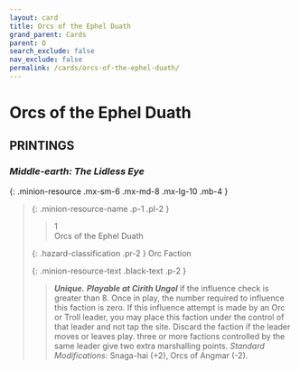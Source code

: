 ```yaml
---
layout: card
title: Orcs of the Ephel Duath
grand_parent: Cards
parent: O
search_exclude: false
nav_exclude: false
permalink: /cards/orcs-of-the-ephel-duath/
---
```


# Orcs of the Ephel Duath


## PRINTINGS


### _Middle-earth: The Lidless Eye_

{: .minion-resource .mx-sm-6 .mx-md-8 .mx-lg-10 .mb-4 }
> {: .minion-resource-name .p-1 .pl-2 }
> > <div class="hazard-mp">1</div>
> > <div class="card-name">Orcs of the Ephel Duath</div>
>
> {: .hazard-classification .pr-2 }
> Orc Faction
>
> {: .minion-resource-text .black-text .p-2 }
> > _**Unique.**_ ***Playable at Cirith Ungol*** if the influence check is greater than 8. Once in play, the number required to influence this faction is zero. If this influence attempt is made by an Orc or Troll leader, you may place this faction under the control of that leader and not tap the site. Discard the faction if the leader moves or leaves play. three or more factions controlled by the same leader give two extra marshalling points. _Standard Modifications:_ Snaga-hai (+2), Orcs of Angmar (-2).   
> 
